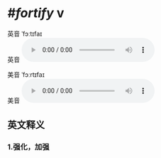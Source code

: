 # ***\#fortify*** v
英音 ˈfɔːtɪfaɪ  
英音
<audio src="./media/fortify1_AAC.aac" controls="controls"></audio>

美音 ˈfɔːrtɪfaɪ  
美音
<audio src="./media/fortify2_AAC.aac" controls="controls"></audio>



  

英文释义
---
### 1.**强化，加强**  


